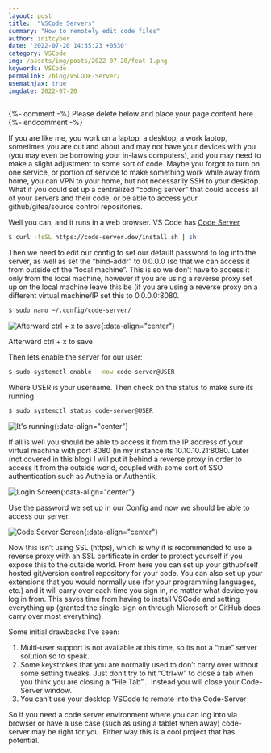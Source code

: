 ```yaml
---
layout: post
title:  "VSCode Servers"
summary: "How to remotely edit code files"
author: initcyber
date: '2022-07-20 14:35:23 +0530'
category: VSCode
img: /assets/img/posts/2022-07-20/feat-1.png
keywords: VSCode
permalink: /blog/VSCODE-Server/
usemathjax: true
imgdate: 2022-07-20
---
```


{%- comment -%} Please delete below and place your page content here {%- endcomment -%}

If you are like me, you work on a laptop, a desktop, a work laptop, sometimes you are out and about and may not have your devices with you (you may even be borrowing your in-laws computers), and you may need to make a slight adjustment to some sort of code. Maybe you forgot to turn on one service, or portion of service to make something work while away from home, you can VPN to your home, but not necessarily SSH to your desktop. What if you could set up a centralized “coding server” that could access all of your servers and their code, or be able to access your github/gitea/source control repositories.

Well you can, and it runs in a web browser. VS Code has [Code Server](https://code.visualstudio.com/blogs/2022/07/07/vscode-server)

```bash
$ curl -fsSL https://code-server.dev/install.sh | sh
```

Then we need to edit our config to set our default password to log into the server, as well as set the “bind-addr” to 0.0.0.0 (so that we can access it from outside of the “local machine”. This is so we don’t have to access it only from the local machine, however if you are using a reverse proxy set up on the local machine leave this be (if you are using a reverse proxy on a different virtual machine/IP set this to 0.0.0.0:8080.

```bash
$ sudo nano ~/.config/code-server/
```

![Afterward ctrl + x to save](/assets/img/posts/{{page.imgdate}}/2.png){:data-align="center"}

Afterward ctrl + x to save

Then lets enable the server for our user:

```bash
$ sudo systemctl enable --now code-server@USER
```
Where USER is your username. Then check on the status to make sure its running

```bash
$ sudo systemctl status code-server@USER
```
![It's running](/assets/img/posts/{{page.imgdate}}/3.png){:data-align="center"}

If all is well you should be able to access it from the IP address of your virtual machine with port 8080 (in my instance its 10.10.10.21:8080. Later (not covered in this blog) I will put it behind a reverse proxy in order to access it from the outside world, coupled with some sort of SSO authentication such as Authelia or Authentik.


![Login Screen](/assets/img/posts/{{page.imgdate}}/4.png){:data-align="center"}

Use the password we set up in our Config and now we should be able to access our server.


![Code Server Screen](/assets/img/posts/{{page.imgdate}}/5.png){:data-align="center"}

Now this isn’t using SSL (https), which is why it is recommended to use a reverse proxy with an SSL certificate in order to protect yourself if you expose this to the outside world. From here you can set up your github/self hosted git/version control repository for your code. You can also set up your extensions that you would normally use (for your programming languages, etc.) and it will carry over each time you sign in, no matter what device you log in from. This saves time from having to install VSCode and setting everything up (granted the single-sign on through Microsoft or GitHub does carry over most everything).

Some initial drawbacks I’ve seen:
1) Multi-user support is not available at this time, so its not a “true” server solution so to speak.
2) Some keystrokes that you are normally used to don’t carry over without some setting tweaks. Just don’t try to hit “Ctrl+w” to close a tab when you think you are closing a “File Tab”… Instead you will close your Code-Server window.
3) You can’t use your desktop VSCode to remote into the Code-Server

So if you need a code server environment where you can log into via browser or have a use case (such as using a tablet when away) code-server may be right for you. Either way this is a cool project that has potential.